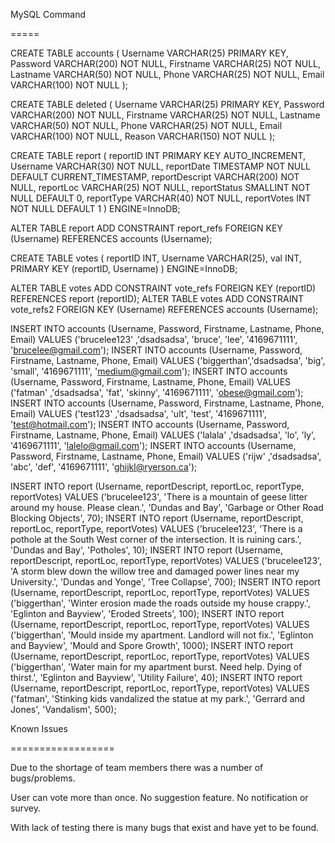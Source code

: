 MySQL Command

=====

CREATE TABLE accounts ( 
    Username VARCHAR(25) PRIMARY KEY, 
    Password VARCHAR(200) NOT NULL, 
    Firstname VARCHAR(25) NOT NULL, 
    Lastname VARCHAR(50) NOT NULL, 
    Phone VARCHAR(25) NOT NULL, 
    Email VARCHAR(100) NOT NULL 
);

CREATE TABLE deleted ( 
    Username VARCHAR(25) PRIMARY KEY, 
    Password VARCHAR(200) NOT NULL, 
    Firstname VARCHAR(25) NOT NULL, 
    Lastname VARCHAR(50) NOT NULL, 
    Phone VARCHAR(25) NOT NULL, 
    Email VARCHAR(100) NOT NULL,
	Reason VARCHAR(150) NOT NULL
);

CREATE TABLE report ( 
    reportID INT PRIMARY KEY AUTO_INCREMENT, 
    Username VARCHAR(30) NOT NULL, 
    reportDate TIMESTAMP NOT NULL DEFAULT CURRENT_TIMESTAMP, 
    reportDescript VARCHAR(200) NOT NULL, 
    reportLoc VARCHAR(25) NOT NULL, 
    reportStatus SMALLINT NOT NULL DEFAULT 0, 
    reportType VARCHAR(40) NOT NULL, 
    reportVotes INT NOT NULL DEFAULT 1 
) ENGINE=InnoDB;

ALTER TABLE report ADD CONSTRAINT report_refs FOREIGN KEY (Username) REFERENCES accounts (Username);

CREATE TABLE votes ( reportID INT, Username VARCHAR(25), val INT, PRIMARY KEY (reportID, Username) ) ENGINE=InnoDB;

ALTER TABLE votes ADD CONSTRAINT vote_refs FOREIGN KEY (reportID) REFERENCES report (reportID); 
ALTER TABLE votes ADD CONSTRAINT vote_refs2 FOREIGN KEY (Username) REFERENCES accounts (Username);

INSERT INTO accounts (Username, Password, Firstname, Lastname, Phone, Email) VALUES ('brucelee123' ,'dsadsadsa', 'bruce', 'lee', '4169671111', 'brucelee@gmail.com');
INSERT INTO accounts (Username, Password, Firstname, Lastname, Phone, Email) VALUES ('biggerthan','dsadsadsa', 'big', 'small', '4169671111', 'medium@gmail.com');
INSERT INTO accounts (Username, Password, Firstname, Lastname, Phone, Email) VALUES ('fatman' ,'dsadsadsa', 'fat', 'skinny', '4169671111', 'obese@gmail.com');
INSERT INTO accounts (Username, Password, Firstname, Lastname, Phone, Email) VALUES ('test123' ,'dsadsadsa', 'ult', 'test', '4169671111', 'test@hotmail.com');
INSERT INTO accounts (Username, Password, Firstname, Lastname, Phone, Email) VALUES ('lalala' ,'dsadsadsa', 'lo', 'ly', '4169671111', 'lalelo@gmail.com');
INSERT INTO accounts (Username, Password, Firstname, Lastname, Phone, Email) VALUES ('rijw' ,'dsadsadsa', 'abc', 'def', '4169671111', 'ghijkl@ryerson.ca');

INSERT INTO report (Username, reportDescript, reportLoc, reportType, reportVotes) VALUES ('brucelee123', 'There is a mountain of geese litter around my house. Please clean.', 'Dundas and Bay', 'Garbage or Other Road Blocking Objects', 70);
INSERT INTO report (Username, reportDescript, reportLoc, reportType, reportVotes) VALUES ('brucelee123', 'There is a pothole at the South West corner of the intersection. It is ruining cars.', 'Dundas and Bay', 'Potholes', 10);
INSERT INTO report (Username, reportDescript, reportLoc, reportType, reportVotes) VALUES ('brucelee123', 'A storm blew down the willow tree and damaged power lines near my University.', 'Dundas and Yonge', 'Tree Collapse', 700);
INSERT INTO report (Username, reportDescript, reportLoc, reportType, reportVotes) VALUES ('biggerthan', 'Winter erosion made the roads outside my house crappy.', 'Eglinton and Bayview', 'Eroded Streets', 100);
INSERT INTO report (Username, reportDescript, reportLoc, reportType, reportVotes) VALUES ('biggerthan', 'Mould inside my apartment. Landlord will not fix.', 'Eglinton and Bayview', 'Mould and Spore Growth', 1000);
INSERT INTO report (Username, reportDescript, reportLoc, reportType, reportVotes) VALUES ('biggerthan', 'Water main for my apartment burst. Need help. Dying of thirst.', 'Eglinton and Bayview', 'Utility Failure', 40);
INSERT INTO report (Username, reportDescript, reportLoc, reportType, reportVotes) VALUES ('fatman', 'Stinking kids vandalized the statue at my park.', 'Gerrard and Jones', 'Vandalism', 500);

Known Issues

==================

Due to the shortage of team members there was a number of bugs/problems.

User can vote more than once.
No suggestion feature.
No notification or survey.

With lack of testing there is many bugs that exist and have yet to be found.
